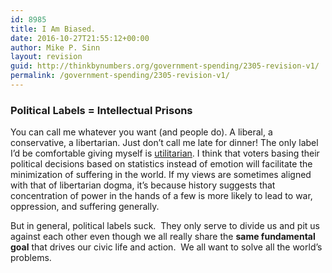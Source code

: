 ```yaml
---
id: 8985
title: I Am Biased.
date: 2016-10-27T21:55:12+00:00
author: Mike P. Sinn
layout: revision
guid: http://thinkbynumbers.org/government-spending/2305-revision-v1/
permalink: /government-spending/2305-revision-v1/
---
```

### Political Labels = Intellectual Prisons

You can call me whatever you want (and people do). A liberal, a conservative, a libertarian. Just don&#8217;t call me late for dinner! The only label I&#8217;d be comfortable giving myself is [utilitarian](https://en.wikipedia.org/wiki/Utilitarianism). I think that voters basing their political decisions based on statistics instead of emotion will facilitate the minimization of suffering in the world. If my views are sometimes aligned with that of libertarian dogma, it’s because history suggests that concentration of power in the hands of a few is more likely to lead to war, oppression, and suffering generally.

But in general, political labels suck.  They only serve to divide us and pit us against each other even though we all really share the **same fundamental goal** that drives our civic life and action.  We all want to solve all the world&#8217;s problems.